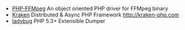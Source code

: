 * [PHP-FFMpeg](https://github.com/PHP-FFMpeg/PHP-FFMpeg) An object oriented PHP driver for FFMpeg binary
* [Kraken](https://github.com/kraken-php/kraken) Distributed & Async PHP Framework http://kraken-php.com
* [ladybug](https://github.com/raulfraile/ladybug) PHP 5.3+ Extensible Dumper

